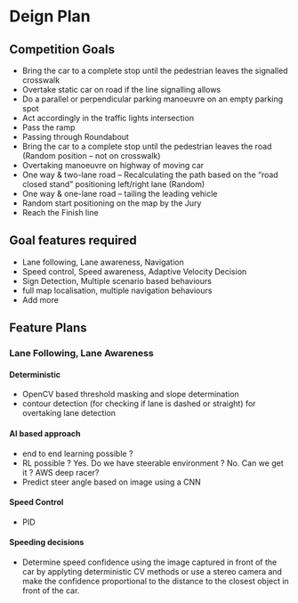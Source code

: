 # Deign Plan

## Competition Goals

- Bring the car to a complete stop until the pedestrian
leaves the signalled crosswalk
- Overtake static car on road if the line signalling allows
- Do a parallel or perpendicular parking manoeuvre on
an empty parking spot
- Act accordingly in the traffic lights intersection
- Pass the ramp
- Passing through Roundabout
- Bring the car to a complete stop until the pedestrian
leaves the road (Random position – not on crosswalk)
- Overtaking manoeuvre on highway of moving car
- One way & two-lane road – Recalculating the path
based on the “road closed stand” positioning left/right
lane (Random)
- One way & one-lane road – tailing the leading vehicle
- Random start positioning on the map by the Jury
- Reach the Finish line

## Goal features required

- Lane following, Lane awareness, Navigation
- Speed control, Speed awareness, Adaptive Velocity Decision
- Sign Detection, Multiple scenario based behaviours
- full map localisation, multiple navigation behaviours
- Add more

## Feature Plans

### Lane Following, Lane Awareness

#### Deterministic

- OpenCV based threshold masking and slope determination
- contour detection (for checking if lane is dashed or straight) for overtaking lane detection

#### AI based approach

- end to end learning possible ?
- RL possible ? Yes. Do we have steerable environment ? No. Can we get it ? AWS deep racer?
- Predict steer angle based on image using a CNN

#### Speed Control

- PID

#### Speeding decisions

- Determine speed confidence using the image captured in front of the car by applyting deterministic CV methods or use a stereo camera and make the confidence proportional to the distance to the closest object in front of the car.
